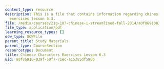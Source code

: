 ```yaml
---
content_type: resource
description: This is a file that contains information regarding chines characters
  exercises lesson 6.3.
file: /media/courses/21g-107-chinese-i-streamlined-fall-2014/a0f86910039f60f771eca15385df590b_MIT21G_107F14_L6_st3_6.3.pdf
file_type: application/pdf
learning_resource_types: []
ocw_type: OCWFile
parent_title: Study Materials
parent_type: CourseSection
resourcetype: Document
title: Chinese Characters Exercises Lesson 6.3
uid: a0f86910-039f-60f7-71ec-a15385df590b
---
```

